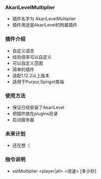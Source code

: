 ### AkariLevelMultiplier
- 插件名字为 AkariLevelMultiplier
- 插件用途是AkariLevel的附属插件

### 插件介绍
- 自定义语言
- 经验倍率可以自定义
- 可以自定义范围
- 简单的插件
- 适配1.12.2以上版本
- 适用于Purpur,Sprigot类端

### 使用方法
- 保证已经安装了AkariLevel
- 把插件放在plugins目录
- 启动服务器

### 未来计划
- 还在想（

### 指令说明
- setMultiplier <player|all> <倍速> [多少秒]